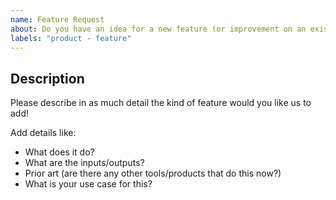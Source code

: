 ```yaml
---
name: Feature Request 
about: Do you have an idea for a new feature (or improvement on an existing feature)? Tell us here!
labels: "product - feature"
---
```


<!--
  Useful Links:
  - Documentation: https://go.apollo.dev/r/docs

  Before opening a new issue, please search existing issues: https://github.com/apollographql/rover/issues
-->

## Description

Please describe in as much detail the kind of feature would you like us to add!

Add details like:
- What does it do?
- What are the inputs/outputs?
- Prior art (are there any other tools/products that do this now?)
- What is your use case for this?
